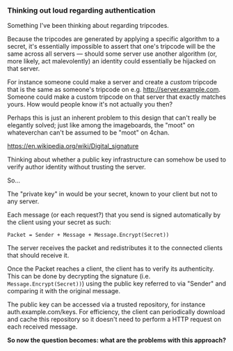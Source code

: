 ### Thinking out loud regarding authentication

Something I've been thinking about regarding tripcodes.

Because the tripcodes are generated by applying a specific
algorithm to a secret, it's essentially impossible to assert
that one's tripcode will be the same across all servers —
should some server use another algorithm (or, more likely,
act malevolently) an identity could essentially be hijacked
on that server.

For instance someone could make a server and create a 
*custom* tripcode that is the same as someone's tripcode
on e.g. http://server.example.com. Someone could make a
custom tripcode on that server that exactly matches yours.
How would people know it's not actually you then?

Perhaps this is just an inherent problem to this design
that can't really be elegantly solved; just like among
the imageboards, the "moot" on whateverchan can't be
assumed to be "moot" on 4chan.

https://en.wikipedia.org/wiki/Digital_signature

Thinking about whether a public key infrastructure can
somehow be used to verify author identity without trusting
the server.

So...

The "private key" in would be your secret, known to your
client but not to any server.

Each message (or each request?) that you send is signed
automatically by the client using your secret as such:

```Packet = Sender + Message + Message.Encrypt(Secret))```

The server receives the packet and redistributes it to the
connected clients that should receive it.

Once the Packet reaches a client, the client has to verify
its authenticity. This can be done by decrypting the signature
(i.e. `Message.Encrypt(Secret))`) using the public key referred
to via "Sender" and comparing it with the original message.

The public key can be accessed via a trusted repository,
for instance auth.example.com/keys. For efficiency, the client
can periodically download and cache this repository so it doesn't
need to perform a HTTP request on each received message.

**So now the question becomes: what are the problems with this approach?**
